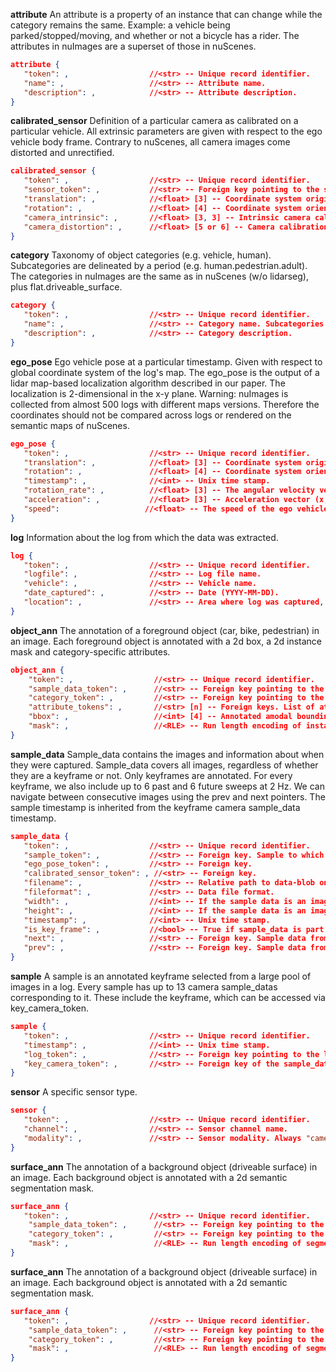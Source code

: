 **attribute**
An attribute is a property of an instance that can change while the category remains the same. Example: a vehicle being parked/stopped/moving, and whether or not a bicycle has a rider. The attributes in nuImages are a superset of those in nuScenes.

```json
attribute {
   "token": ,                  //<str> -- Unique record identifier.
   "name": ,                   //<str> -- Attribute name.
   "description": ,            //<str> -- Attribute description.
}
```

**calibrated_sensor**
Definition of a particular camera as calibrated on a particular vehicle. All extrinsic parameters are given with respect to the ego vehicle body frame. Contrary to nuScenes, all camera images come distorted and unrectified.

```json
calibrated_sensor {
   "token": ,                  //<str> -- Unique record identifier.
   "sensor_token": ,           //<str> -- Foreign key pointing to the sensor type.
   "translation": ,            //<float> [3] -- Coordinate system origin in meters: x, y, z.
   "rotation": ,               //<float> [4] -- Coordinate system orientation as quaternion: w, x, y, z.
   "camera_intrinsic": ,       //<float> [3, 3] -- Intrinsic camera calibration. Empty for sensors that are not cameras.
   "camera_distortion": ,      //<float> [5 or 6] -- Camera calibration parameters [k1, k2, p1, p2, k3, k4]. We use the 5 parameter camera convention of the CalTech camera calibration toolbox, that is also used in OpenCV. Only for fish-eye lenses in CAM_BACK do we use the 6th parameter (k4).
}
```

**category**
Taxonomy of object categories (e.g. vehicle, human). Subcategories are delineated by a period (e.g. human.pedestrian.adult). The categories in nuImages are the same as in nuScenes (w/o lidarseg), plus flat.driveable_surface.

```json
category {
   "token": ,                  //<str> -- Unique record identifier.
   "name": ,                   //<str> -- Category name. Subcategories indicated by period.
   "description": ,            //<str> -- Category description.
}
```

**ego_pose**
Ego vehicle pose at a particular timestamp. Given with respect to global coordinate system of the log's map. The ego_pose is the output of a lidar map-based localization algorithm described in our paper. The localization is 2-dimensional in the x-y plane. Warning: nuImages is collected from almost 500 logs with different maps versions. Therefore the coordinates should not be compared across logs or rendered on the semantic maps of nuScenes.

```json
ego_pose {
   "token": ,                  //<str> -- Unique record identifier.
   "translation": ,            //<float> [3] -- Coordinate system origin in meters: x, y, z. Note that z is always 0.
   "rotation": ,               //<float> [4] -- Coordinate system orientation as quaternion: w, x, y, z.
   "timestamp": ,              //<int> -- Unix time stamp.
   "rotation_rate": ,          //<float> [3] -- The angular velocity vector (x, y, z) of the vehicle in rad/s. This is expressed in the ego vehicle frame.
   "acceleration": ,           //<float> [3] -- Acceleration vector (x, y, z) in the ego vehicle frame in m/s/s. The z value is close to the gravitational acceleration `g = 9.81 m/s/s`.
   "speed":                   //<float> -- The speed of the ego vehicle in the driving direction in m/s.
}
```
**log**
Information about the log from which the data was extracted.

```json
log {
   "token": ,                  //<str> -- Unique record identifier.
   "logfile": ,                //<str> -- Log file name.
   "vehicle": ,                //<str> -- Vehicle name.
   "date_captured": ,          //<str> -- Date (YYYY-MM-DD).
   "location": ,               //<str> -- Area where log was captured, e.g. singapore-onenorth.
}
```

**object_ann**
The annotation of a foreground object (car, bike, pedestrian) in an image. Each foreground object is annotated with a 2d box, a 2d instance mask and category-specific attributes.

```json
object_ann {
    "token": ,                  //<str> -- Unique record identifier.
    "sample_data_token": ,      //<str> -- Foreign key pointing to the sample data, which must be a keyframe image.
    "category_token": ,         //<str> -- Foreign key pointing to the object category.
    "attribute_tokens": ,       //<str> [n] -- Foreign keys. List of attributes for this annotation.
    "bbox": ,                   //<int> [4] -- Annotated amodal bounding box. Given as [xmin, ymin, xmax, ymax].
    "mask": ,                   //<RLE> -- Run length encoding of instance mask using the pycocotools package.
}
```

**sample_data**
Sample_data contains the images and information about when they were captured. Sample_data covers all images, regardless of whether they are a keyframe or not. Only keyframes are annotated. For every keyframe, we also include up to 6 past and 6 future sweeps at 2 Hz. We can navigate between consecutive images using the prev and next pointers. The sample timestamp is inherited from the keyframe camera sample_data timestamp.

```json
sample_data {
   "token": ,                  //<str> -- Unique record identifier.
   "sample_token": ,           //<str> -- Foreign key. Sample to which this sample_data is associated.
   "ego_pose_token": ,         //<str> -- Foreign key.
   "calibrated_sensor_token": , //<str> -- Foreign key.
   "filename": ,               //<str> -- Relative path to data-blob on disk.
   "fileformat": ,             //<str> -- Data file format.
   "width": ,                  //<int> -- If the sample data is an image, this is the image width in pixels.
   "height": ,                 //<int> -- If the sample data is an image, this is the image height in pixels.
   "timestamp": ,              //<int> -- Unix time stamp.
   "is_key_frame": ,           //<bool> -- True if sample_data is part of key_frame, else False.
   "next": ,                   //<str> -- Foreign key. Sample data from the same sensor that follows this in time. Empty if end of scene.
   "prev": ,                   //<str> -- Foreign key. Sample data from the same sensor that precedes this in time. Empty if start of scene.
}
```

**sample**
A sample is an annotated keyframe selected from a large pool of images in a log. Every sample has up to 13 camera sample_datas corresponding to it. These include the keyframe, which can be accessed via key_camera_token.

```json
sample {
   "token": ,                  //<str> -- Unique record identifier.
   "timestamp": ,              //<int> -- Unix time stamp.
   "log_token": ,              //<str> -- Foreign key pointing to the log.
   "key_camera_token": ,       //<str> -- Foreign key of the sample_data corresponding to the camera keyframe.
}
```

**sensor**
A specific sensor type.

```json
sensor {
   "token": ,                  //<str> -- Unique record identifier.
   "channel": ,                //<str> -- Sensor channel name.
   "modality": ,               //<str> -- Sensor modality. Always "camera" in nuImages.
}
```

**surface_ann**
The annotation of a background object (driveable surface) in an image. Each background object is annotated with a 2d semantic segmentation mask.

```json
surface_ann {
   "token": ,                  //<str> -- Unique record identifier.
    "sample_data_token": ,      //<str> -- Foreign key pointing to the sample data, which must be a keyframe image.
    "category_token": ,         //<str> -- Foreign key pointing to the surface category.
    "mask": ,                   //<RLE> -- Run length encoding of segmentation mask using the pycocotools package.
}
```

**surface_ann**
The annotation of a background object (driveable surface) in an image. Each background object is annotated with a 2d semantic segmentation mask.

```json
surface_ann {
   "token": ,                  //<str> -- Unique record identifier.
    "sample_data_token": ,      //<str> -- Foreign key pointing to the sample data, which must be a keyframe image.
    "category_token": ,         //<str> -- Foreign key pointing to the surface category.
    "mask": ,                   //<RLE> -- Run length encoding of segmentation mask using the pycocotools package.
}
```

